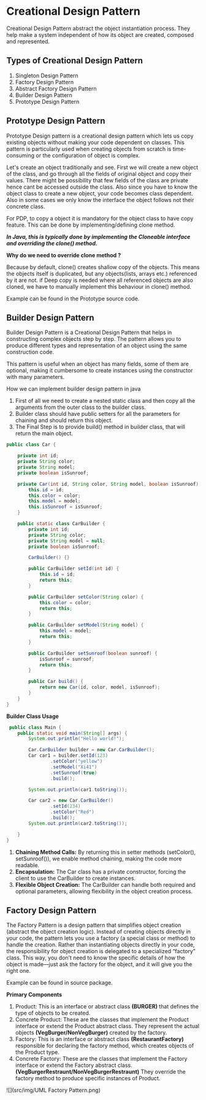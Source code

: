 # Creational Design Pattern

Creational Design Pattern abstract the object instantiation process. They help make a system independent of how its object are created, composed and represented.

## Types of Creational Design Pattern
1) Singleton Design Pattern
2) Factory Design Pattern 
3) Abstract Factory Design Pattern
4) Builder Design Pattern
5) Prototype Design Pattern

## Prototype Design Pattern
Prototype Design pattern is a creational design pattern which lets us copy existing objects without making your code dependent on classes. This pattern is particularly used
when creating objects from scratch is time-consuming or the configuration of object is complex.

Let's create an object traditionally and see. First we will create a new object of the class, and go through all the fields of 
original object and copy their values. There might be possibility that few fields of the class are private hence cant be accessed outside the class.
Also since you have to know the object class to create a new object, your code becomes class dependent. Also in some cases we only know the interface the object follows not their concrete class.

For PDP, to copy a object it is mandatory for the object class to have copy feature. This can be done by implementing/defining clone method.

***In Java, this is typically done by implementing the Cloneable interface and overriding the clone() method.***

**Why do we need to override clone method ?**

Because by default, clone() creates shallow copy of the objects. This means the objects itself is duplicated, but any objects(lists, arrays etc.) referenced by it are not.
if Deep copy is needed where all referenced objects are also cloned, we have to manually implement this behaviour in clone() method.

Example can be found in the Prototype source code.

## Builder Design Pattern

Builder Design Pattern is a Creational Design Pattern that helps in constructing complex objects step by step.
The pattern allows you to produce different types and representation of an object using the same construction code.

This pattern is useful when an object has many fields, some of them are optional, making it cumbersome to create instances using the constructor with many parameters.

How we can implement builder design pattern in java

1) First of all we need to create a nested static class and then copy all the arguments from the outer class to the builder class.
2) Builder class should have public setters for all the parameters for chaining and should return this object. 
3) The Final Step is to provide build() method in builder class, that will return the main object.
```java
public class Car {

    private int id;
    private String color;
    private String model;
    private boolean isSunroof;

    private Car(int id, String color, String model, boolean isSunroof) {
        this.id = id;
        this.color = color;
        this.model = model;
        this.isSunroof = isSunroof;
    }

    public static class CarBuilder {
        private int id;
        private String color;
        private String model = null;
        private boolean isSunroof;

        CarBuilder() {}

        public CarBuilder setId(int id) {
            this.id = id;
            return this;
        }

        public CarBuilder setColor(String color) {
            this.color = color;
            return this;
        }

        public CarBuilder setModel(String model) {
            this.model = model;
            return this;
        }

        public CarBuilder setSunroof(boolean sunroof) {
            isSunroof = sunroof;
            return this;
        }

        public Car build() {
            return new Car(id, color, model, isSunroof);
        }
    }
}
```

**Builder Class Usage**
```java
 public class Main {
    public static void main(String[] args) {
        System.out.println("Hello world!");

        Car.CarBuilder builder = new Car.CarBuilder();
        Car car1 = builder.setId(123)
                .setColor("yellow")
                .setModel("Xi41")
                .setSunroof(true)
                .build();

        System.out.println(car1.toString());

        Car car2 = new Car.CarBuilder()
                .setId(234)
                .setColor("Red")
                .build();
        System.out.println(car2.toString());

    }
}
```

1.	**Chaining Method Calls:** By returning this in setter methods (setColor(), setSunroof()), we enable method chaining, making the code more readable.
2.	**Encapsulation:** The Car class has a private constructor, forcing the client to use the CarBuilder to create instances.
3.	**Flexible Object Creation:** The CarBuilder can handle both required and optional parameters, allowing flexibility in the object creation process.


## Factory Design Pattern
The Factory Pattern is a design pattern that simplifies object creation (abstract the object creation logic). Instead of creating objects directly in your code, the pattern lets you use a factory (a special class or method) to handle the creation.
Rather than instantiating objects directly in your code, the responsibility for object creation is delegated to a specialized “factory” class.
This way, you don’t need to know the specific details of how the object is made—just ask the factory for the object, and it will give you the right one.

Example can be found in source package.

**Primary Components**
1. Product: This is an interface or abstract class **(BURGER)** that defines the type of objects to be created.
2. Concrete Product: These are the classes that implement the Product interface or extend the Product abstract class. They represent the actual objects **(VegBurger/NonVegBurger)** created by the factory.
3. Factory: This is an interface or abstract class **(RestaurantFactory)** responsible for declaring the factory method, which creates objects of the Product type.
4. Concrete Factory: These are the classes that implement the Factory interface or extend the Factory abstract class.**(VegBurgerRestraunt/NonVegBurgerRestraunt)** They override the factory method to produce specific instances of Product.

![](src/img/UML Factory Pattern.png)


